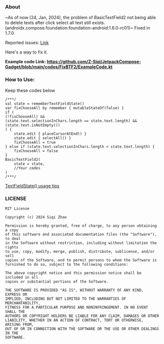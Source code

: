 ### About

~As of now (24, Jan, 2024), the problem of BasicTextField2 not being able to delete texts after click select all text still exists. 
(androidx.compose.foundation:foundation-android:1.6.0-rc01)~ Fixed in 1.7.0

Reported issues: [Link](https://issuetracker.google.com/issues/319188299)

Here's a way to fix it.

**Example code Link: https://github.com/Z-Siqi/JetpackCompose-Gadget/blob/main/codes/FixBTF2/ExampleCode.kt**

### How to Use:

Keep these codes below

````
/***/
val state = rememberTextFieldState()
var fixChooseAll by remember { mutableStateOf(false) }
if (
(!fixChooseAll) &&
(state.text.selectionInChars.length == state.text.length) &&
(state.text.isNotEmpty())
) {
    state.edit { placeCursorAtEnd() }
    state.edit { selectAll() }
    fixChooseAll = true
} else if (state.text.selectionInChars.length < state.text.length) {
    fixChooseAll = false
}
BasicTextField2(
    state = state,
    //Your codes
)
/***/
````

[TextFieldState() usage tips](https://developer.android.com/reference/kotlin/androidx/compose/foundation/text2/input/TextFieldState)

### LICENSE

````
MIT License

Copyright (c) 2024 Siqi Zhao

Permission is hereby granted, free of charge, to any person obtaining a copy
of this software and associated documentation files (the "Software"), to deal
in the Software without restriction, including without limitation the rights
to use, copy, modify, merge, publish, distribute, sublicense, and/or sell
copies of the Software, and to permit persons to whom the Software is
furnished to do so, subject to the following conditions:

The above copyright notice and this permission notice shall be included in all
copies or substantial portions of the Software.

THE SOFTWARE IS PROVIDED "AS IS", WITHOUT WARRANTY OF ANY KIND, EXPRESS OR
IMPLIED, INCLUDING BUT NOT LIMITED TO THE WARRANTIES OF MERCHANTABILITY,
FITNESS FOR A PARTICULAR PURPOSE AND NONINFRINGEMENT. IN NO EVENT SHALL THE
AUTHORS OR COPYRIGHT HOLDERS BE LIABLE FOR ANY CLAIM, DAMAGES OR OTHER
LIABILITY, WHETHER IN AN ACTION OF CONTRACT, TORT OR OTHERWISE, ARISING FROM,
OUT OF OR IN CONNECTION WITH THE SOFTWARE OR THE USE OR OTHER DEALINGS IN THE
SOFTWARE.
````

